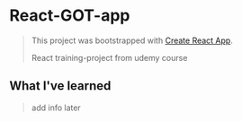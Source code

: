 # React-GOT-app

> This project was bootstrapped with [Create React App](https://github.com/facebook/create-react-app).
>
> React training-project from udemy course

## What I've learned

> add info later
